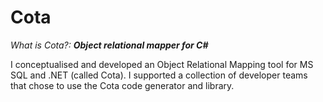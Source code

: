 # Cota

*What is Cota?:* ***Object relational mapper for C#***  

I conceptualised and developed an Object Relational Mapping tool for MS SQL and .NET (called Cota). I supported a collection of developer teams that chose to use the Cota code generator and library.
